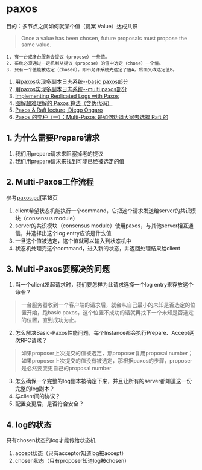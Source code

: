 # paxos
目的：多节点之间如何就某个值（提案 Value）达成共识

> Once a value has been chosen, future proposals must propose the same value.

```
1. 有一台或多台服务会提议（propose）一些值。
2. 系统必须通过一定机制从提议（propose）的值中选定（chose）一个值。
3. 只有一个值能被选定（chosen）。即不允许系统先选定了值A，后面又改选定值B。
``` 

1. [用paxos实现多副本日志系统--basic paxos部分](https://cloud.tencent.com/developer/article/1147420)
2. [用paxos实现多副本日志系统--multi paxos部分](https://cloud.tencent.com/developer/article/1158799)
3. [Implementing Replicated Logs with Paxos](https://ongardie.net/static/raft/userstudy/paxos.pdf)
4. [图解超难理解的 Paxos 算法（含伪代码）](https://xie.infoq.cn/article/e53cbcd0e723e3a6ce4be3b8c)
5. [Paxos & Raft lecture, Diego Ongaro](https://www.bilibili.com/video/BV1WW411a77S?from=search&seid=9258539723484618240&spm_id_from=333.337.0.0)
6. [Paxos 的变种（一）：Multi-Paxos 是如何劝退大家去选择 Raft 的](https://xie.infoq.cn/article/92f6b1a031594da8164645459)

## 1. 为什么需要Prepare请求
 1. 我们用prepare请求来阻塞掉老的提议
 2. 我们用prepare请求来找到可能已经被选定的值

## 2. Multi-Paxos工作流程
参考[paxos.pdf](https://ongardie.net/static/raft/userstudy/paxos.pdf)第18页
 1. client希望状态机能执行一个command，它把这个请求发送给server的共识模块（consensus module）
 2. server的共识模块（consensus module）使用paxos，与其他server相互通信，并选择出这个log entry应该是什么值
 3. 一旦这个值被选定，这个值就可以输入到状态机中
 4. 状态机处理完这个command，进入新的状态，并返回处理结果给client

## 3. Multi-Paxos要解决的问题
 1. 当一个client发起请求时，我们要怎样为此请求选择一个log entry来存放这个命令？
 > 一台服务器收到一个客户端的请求后，就会从自己最小的未知是否选定的位置开始，跑basic paxos，这个位置不成功的话就再找下一个未知是否选定的位置，直到成功为止。
 2. 怎么解决Basic-Paxos性能问题，每个Instance都会执行Prepare、Accept两次RPC请求？
 > 如果proposer上次提交的值被选定，那proposer复用proposal number；如果proposer上次提交的值没有被选定，那根据paxos的步骤，proposer是必然要变更自己的proposal number
 3. 怎么确保一个完整的log副本被确定下来，并且让所有的server都知道这一份完整的log副本？
 4. 与client间的协议？
 5. 配置变更后，是否符合安全？

## 4. log的状态
只有chosen状态的log才能传给状态机
 1. accept状态（只有acceptor知道log被accept）
 2. chosen状态（只有proposer知道log被chosen）

